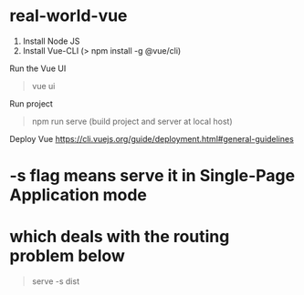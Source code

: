 # real-world-vue

1.  Install Node JS
2.  Install Vue-CLI (> npm install -g @vue/cli)

Run the Vue UI

> vue ui

Run project

> npm run serve (build project and server at local host)

Deploy Vue
https://cli.vuejs.org/guide/deployment.html#general-guidelines

# -s flag means serve it in Single-Page Application mode

# which deals with the routing problem below

> serve -s dist

